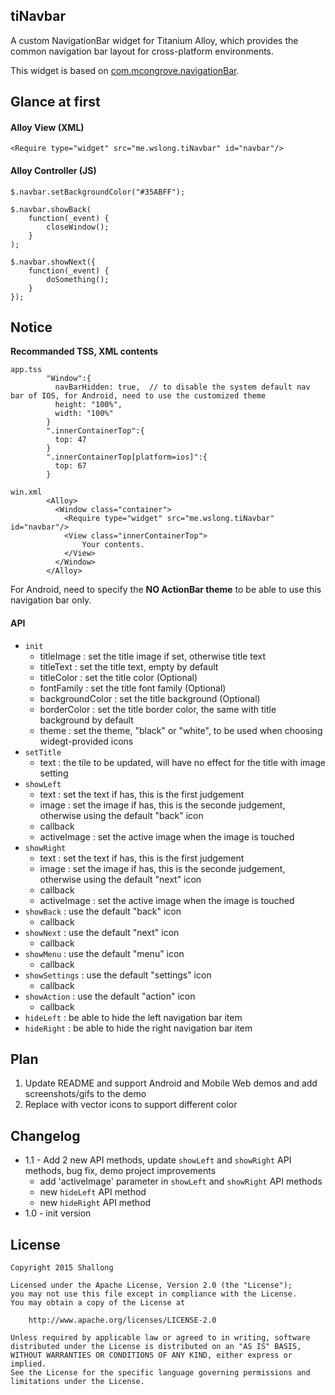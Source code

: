 tiNavbar
--------

A custom NavigationBar widget for Titanium Alloy, which provides the common navigation bar layout for cross-platform environments.

This widget is based on [com.mcongrove.navigationBar](https://github.com/mcongrove/com.mcongrove.navigationBar).

## Glance at first

#### Alloy View (XML)

```
<Require type="widget" src="me.wslong.tiNavbar" id="navbar"/>
```
	
#### Alloy Controller (JS)

```
$.navbar.setBackgroundColor("#35ABFF");

$.navbar.showBack(
	function(_event) {
		closeWindow();
	}
);

$.navbar.showNext({
	function(_event) {
		doSomething();
	}
});
```

## Notice

**Recommanded TSS, XML contents**

```
app.tss
		"Window":{
		  navBarHidden: true,  // to disable the system default nav bar of IOS, for Android, need to use the customized theme
		  height: "100%",
		  width: "100%"
		}
		".innerContainerTop":{
		  top: 47
		}
		".innerContainerTop[platform=ios]":{
		  top: 67
		}

win.xml
		<Alloy>
		  <Window class="container">
		    <Require type="widget" src="me.wslong.tiNavbar" id="navbar"/>
		    <View class="innerContainerTop">
		    	Your contents.
		    </View>
		  </Window>
		</Alloy>
```

For Android, need to specify the **NO ActionBar theme** to be able to use this navigation bar only.


#### API

* `init`
	- titleImage : set the title image if set, otherwise title text
	- titleText : set the title text, empty by default
	- titleColor : set the title color (Optional)
	- fontFamily : set the title font family (Optional)
	- backgroundColor : set the title background (Optional)
	- borderColor : set the title border color, the same with title background by default
	- theme : set the theme, "black" or "white", to be used when choosing widegt-provided icons
* `setTitle`
	- text : the tile to be updated, will have no effect for the title with image setting
* `showLeft`
	- text : set the text if has, this is the first judgement
	- image : set the image if has, this is the seconde judgement, otherwise using the default "back" icon
	- callback
	- activeImage : set the active image when the image is touched
* `showRight`
	- text : set the text if has, this is the first judgement
	- image : set the image if has, this is the seconde judgement, otherwise using the default "next" icon
	- callback
	- activeImage : set the active image when the image is touched
* `showBack` : use the default "back" icon
	- callback
* `showNext` : use the default "next" icon
	- callback
* `showMenu` : use the default "menu" icon
	- callback
* `showSettings` : use the default "settings" icon
	- callback
* `showAction` : use the default "action" icon
	- callback
* `hideLeft` : be able to hide the left navigation bar item
* `hideRight` : be able to hide the right navigation bar item


## Plan

1. Update README and support Android and Mobile Web demos and add screenshots/gifs to the demo
2. Replace with vector icons to support different color


## Changelog

* 1.1 - Add 2 new API methods, update `showLeft` and `showRight` API methods, bug fix, demo project improvements
	- add 'activeImage' parameter in `showLeft` and `showRight` API methods
	- new `hideLeft` API method
	- new `hideRight` API method
* 1.0 - init version


## License

```
Copyright 2015 Shallong

Licensed under the Apache License, Version 2.0 (the "License");
you may not use this file except in compliance with the License.
You may obtain a copy of the License at

    http://www.apache.org/licenses/LICENSE-2.0

Unless required by applicable law or agreed to in writing, software
distributed under the License is distributed on an "AS IS" BASIS,
WITHOUT WARRANTIES OR CONDITIONS OF ANY KIND, either express or implied.
See the License for the specific language governing permissions and
limitations under the License.
```
